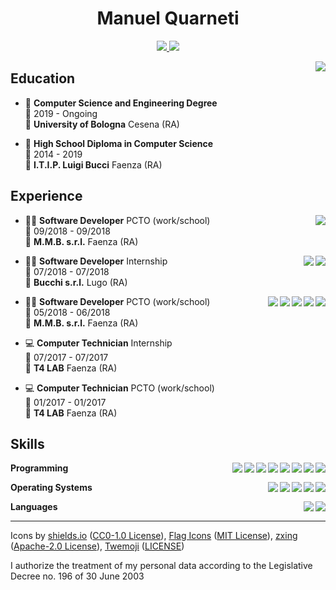 <h1 align="center">Manuel Quarneti</h1>

<p align="center">
    <a href="mailto:manuelquarneti@gmail.com">
        <img src="https://img.shields.io/badge/email-manuelquarneti@gmail.com-D14836?logo=gmail&logoColor=white" />
    </a>
    <a href="https://www.linkedin.com/in/mquarneti/">
        <img src="https://img.shields.io/badge/linkedin-mquarneti-0077B5?logo=linkedin&logoColor=white" />
    </a>
</p>

<img align="right" src="https://zxing.org/w/chart?cht=qr&chs=230x230&chld=L&choe=UTF-8&chl=MECARD%3AN%3AManuel+Quarneti%3BURL%3Ahttps%5C%3A%2F%2Fquarno.xyz%3BEMAIL%3Amanuelquarneti%40gmail.com%3B%3B" />

## Education

- 📖 **Computer Science and Engineering Degree**\
📆 2019 - Ongoing\
📍 **University of Bologna** Cesena (RA)

- 📕 **High School Diploma in Computer Science**\
📆 2014 - 2019\
📍 **I.T.I.P. Luigi Bucci** Faenza (RA)

## Experience

<img align="right" src="https://img.shields.io/badge/c sharp-239120?logo=c-sharp&logoColor=white" />

- 👨‍💻 **Software Developer** PCTO (work/school)\
📆 09/2018 - 09/2018\
📍 **M.M.B. s.r.l.** Faenza (RA)

<img align="right" src="https://img.shields.io/badge/postgresql-336791?logo=postgresql&logoColor=white" />
<img align="right" src="https://img.shields.io/badge/python-3776AB?logo=python&logoColor=white" />

- 👨‍💻 **Software Developer** Internship\
📆 07/2018 - 07/2018\
📍 **Bucchi s.r.l.** Lugo (RA)

<img align="right" src="https://img.shields.io/badge/c sharp-239120?logo=c-sharp&logoColor=white" />
<img align="right" src="https://img.shields.io/badge/wordpress-21759B?logo=wordpress&logoColor=white" />
<img align="right" src="https://img.shields.io/badge/javascript-F7DF1E?logo=javascript&logoColor=white" />
<img align="right" src="https://img.shields.io/badge/css-1572B6?logo=css3&logoColor=white" />
<img align="right" src="https://img.shields.io/badge/html-E34F26?logo=html5&logoColor=white" />

- 👨‍💻 **Software Developer** PCTO (work/school)\
📆 05/2018 - 06/2018\
📍 **M.M.B. s.r.l.** Faenza (RA)

- 💻 **Computer Technician** Internship\
📆 07/2017 - 07/2017\
📍 **T4 LAB** Faenza (RA)

- 💻 **Computer Technician** PCTO (work/school)\
📆 01/2017 - 01/2017\
📍 **T4 LAB** Faenza (RA)

## Skills

<img align="right" src="https://img.shields.io/badge/(my)sql-4479A1?logo=mysql&logoColor=white" />
<img align="right" src="https://img.shields.io/badge/bash-4EAA25?logo=gnu-bash&logoColor=white" />
<img align="right" src="https://img.shields.io/badge/php-777BB4?logo=php&logoColor=white" />
<img align="right" src="https://img.shields.io/badge/go-00ADD8?logo=go&logoColor=white" />
<img align="right" src="https://img.shields.io/badge/python-3776AB?logo=python&logoColor=white" />
<img align="right" src="https://img.shields.io/badge/c sharp-239120?logo=c-sharp&logoColor=white" />
<img align="right" src="https://img.shields.io/badge/c++-00599C?logo=c%2B%2B&logoColor=white" />
<img align="right" src="https://img.shields.io/badge/c-A8B9CC?logo=c&logoColor=white" />

**Programming**

<img align="right" src="https://img.shields.io/badge/arch-1793D1?logo=arch-linux&logoColor=white" />
<img align="right" src="https://img.shields.io/badge/fedora-294172?logo=fedora&logoColor=white" />
<img align="right" src="https://img.shields.io/badge/debian-A81D33?logo=debian&logoColor=white" />
<img align="right" src="https://img.shields.io/badge/ubuntu-E95420?logo=ubuntu&logoColor=white" />
<img align="right" src="https://img.shields.io/badge/windows-0078D6?logo=windows&logoColor=white" />

**Operating Systems**

<img align="right" src="https://img.shields.io/badge/english-b2-blue?logo=data:image/svg%2bxml;base64,PHN2ZyB4bWxucz0iaHR0cDovL3d3dy53My5vcmcvMjAwMC9zdmciIGlkPSJmbGFnLWljb24tY3NzLWdiLWVuZyIgdmlld0JveD0iMCAwIDY0MCA0ODAiPgogIDxwYXRoIGZpbGw9IiNmZmYiIGQ9Ik0wIDBoNjQwdjQ4MEgweiIvPgogIDxwYXRoIGZpbGw9IiNjZTExMjQiIGQ9Ik0yODEuNiAwaDc2Ljh2NDgwaC03Ni44eiIvPgogIDxwYXRoIGZpbGw9IiNjZTExMjQiIGQ9Ik0wIDIwMS42aDY0MHY3Ni44SDB6Ii8+Cjwvc3ZnPgo=" />
<img align="right" src="https://img.shields.io/badge/italian-mother tongue-green?logo=data:image/svg%2bxml;base64,PHN2ZyB4bWxucz0iaHR0cDovL3d3dy53My5vcmcvMjAwMC9zdmciIGlkPSJmbGFnLWljb24tY3NzLWl0IiB2aWV3Qm94PSIwIDAgNjQwIDQ4MCI+DQogIDxnIGZpbGwtcnVsZT0iZXZlbm9kZCIgc3Ryb2tlLXdpZHRoPSIxcHQiPg0KICAgIDxwYXRoIGZpbGw9IiNmZmYiIGQ9Ik0wIDBoNjQwdjQ4MEgweiIvPg0KICAgIDxwYXRoIGZpbGw9IiMwMDkyNDYiIGQ9Ik0wIDBoMjEzLjN2NDgwSDB6Ii8+DQogICAgPHBhdGggZmlsbD0iI2NlMmIzNyIgZD0iTTQyNi43IDBINjQwdjQ4MEg0MjYuN3oiLz4NCiAgPC9nPg0KPC9zdmc+" />

**Languages**

---

Icons by [shields.io](https://simpleicons.org/) ([CC0-1.0 License](https://raw.githubusercontent.com/badges/shields/master/LICENSE)), [Flag Icons](https://flagicons.lipis.dev/) ([MIT License](https://raw.githubusercontent.com/lipis/flag-icon-css/master/LICENSE)), [zxing](https://github.com/zxing/zxing) ([Apache-2.0 License](https://raw.githubusercontent.com/zxing/zxing/master/LICENSE)), [Twemoji](https://github.com/twitter/twemoji) ([LICENSE](https://raw.githubusercontent.com/twitter/twemoji/master/LICENSE))

I authorize the treatment of my personal data according to the Legislative Decree no. 196 of 30 June 2003
